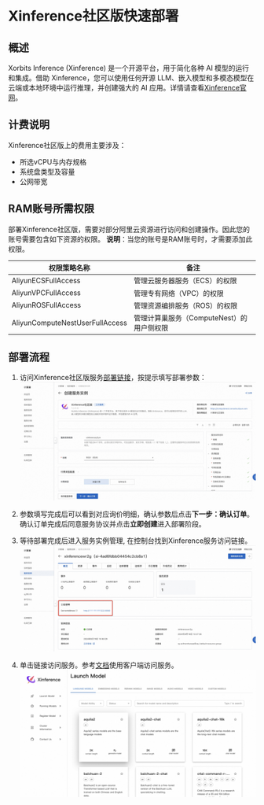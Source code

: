 # Xinference社区版快速部署

## 概述
Xorbits Inference (Xinference) 是一个开源平台，用于简化各种 AI 模型的运行和集成。借助 Xinference，您可以使用任何开源 LLM、嵌入模型和多模态模型在云端或本地环境中运行推理，并创建强大的 AI 应用。详情请查看[Xinference官网](https://inference.readthedocs.io/zh-cn/latest/index.html)。

## 计费说明
Xinference社区版上的费用主要涉及：

- 所选vCPU与内存规格
- 系统盘类型及容量
- 公网带宽

## RAM账号所需权限
部署Xinference社区版，需要对部分阿里云资源进行访问和创建操作。因此您的账号需要包含如下资源的权限。
  **说明**：当您的账号是RAM账号时，才需要添加此权限。

| 权限策略名称                          | 备注                                 |
|---------------------------------|------------------------------------|
| AliyunECSFullAccess             | 管理云服务器服务（ECS）的权限                   |
| AliyunVPCFullAccess             | 管理专有网络（VPC）的权限                     |
| AliyunROSFullAccess             | 管理资源编排服务（ROS）的权限                   |
| AliyunComputeNestUserFullAccess | 管理计算巢服务（ComputeNest）的用户侧权限         |

## 部署流程
1. 访问Xinference社区版服务[部署链接](https://computenest.console.aliyun.com/service/instance/create/cn-hangzhou?type=user&ServiceId=service-2a967aa295704375a0a3)，按提示填写部署参数：
  ![image.png](1.jpg)

2. 参数填写完成后可以看到对应询价明细，确认参数后点击**下一步：确认订单**。 确认订单完成后同意服务协议并点击**立即创建**进入部署阶段。

3. 等待部署完成后进入服务实例管理, 在控制台找到Xinference服务访问链接。
  ![image.png](2.jpg)

4. 单击链接访问服务。参考[文档](https://inference.readthedocs.io/zh-cn/latest/getting_started/index.html)使用客户端访问服务。
  ![image.png](3.jpg)
